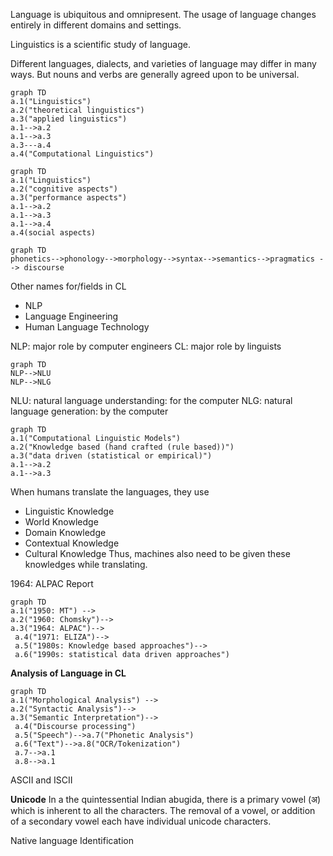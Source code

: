 Language is ubiquitous and omnipresent. The usage of language changes entirely in different domains and settings.

Linguistics is a scientific study of language.

Different languages, dialects, and varieties of language may differ in many ways. But nouns and verbs are generally agreed upon to be universal.




```mermaid
graph TD
a.1("Linguistics")
a.2("theoretical linguistics")
a.3("applied linguistics")
a.1-->a.2
a.1-->a.3
a.3---a.4
a.4("Computational Linguistics")
```
```mermaid
graph TD
a.1("Linguistics")
a.2("cognitive aspects")
a.3("performance aspects")
a.1-->a.2
a.1-->a.3
a.1-->a.4
a.4(social aspects)
```
```mermaid
graph TD
phonetics-->phonology-->morphology-->syntax-->semantics-->pragmatics --> discourse

```

Other names for/fields in CL
* NLP
* Language Engineering
* Human Language Technology

NLP: major role by computer engineers
CL: major role by linguists


```mermaid
graph TD
NLP-->NLU
NLP-->NLG

```
NLU: natural language understanding: for the computer
NLG: natural language generation: by the computer


```mermaid
graph TD
a.1("Computational Linguistic Models")
a.2("Knowledge based (hand crafted (rule based))")
a.3("data driven (statistical or empirical)")
a.1-->a.2
a.1-->a.3

```


When humans translate the languages, they use 
* Linguistic Knowledge
* World Knowledge
* Domain Knowledge
* Contextual Knowledge
* Cultural Knowledge
Thus, machines also need to be given these knowledges while translating.

1964: ALPAC Report

```mermaid
graph TD
a.1("1950: MT") -->
a.2("1960: Chomsky")-->
a.3("1964: ALPAC")-->
 a.4("1971: ELIZA")-->
 a.5("1980s: Knowledge based approaches")-->
 a.6("1990s: statistical data driven approaches")
```


**Analysis of Language in CL**
```mermaid
graph TD
a.1("Morphological Analysis") -->
a.2("Syntactic Analysis")-->
a.3("Semantic Interpretation")-->
 a.4("Discourse processing")
 a.5("Speech")-->a.7("Phonetic Analysis")
 a.6("Text")-->a.8("OCR/Tokenization")
 a.7-->a.1
 a.8-->a.1 
```
ASCII and ISCII

**Unicode**
In a the quintessential Indian abugida, there is a primary vowel (अ) which is inherent to all the characters. The removal of a vowel, or addition of a secondary vowel each have individual unicode characters.

Native language Identification


